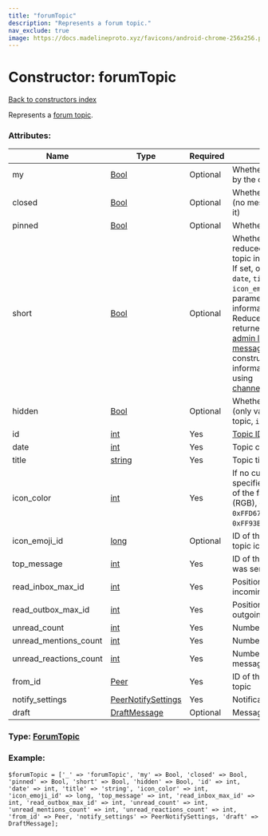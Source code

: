```yaml
---
title: "forumTopic"
description: "Represents a forum topic."
nav_exclude: true
image: https://docs.madelineproto.xyz/favicons/android-chrome-256x256.png
---
```

# Constructor: forumTopic  
[Back to constructors index](/API_docs/constructors/index.html)



Represents a [forum topic](https://core.telegram.org/api/forum#forum-topics).

### Attributes:

| Name     |    Type       | Required | Description |
|----------|---------------|----------|-------------|
|my|[Bool](/API_docs/types/Bool.html) | Optional|Whether the topic was created by the current user|
|closed|[Bool](/API_docs/types/Bool.html) | Optional|Whether the topic is closed (no messages can be sent to it)|
|pinned|[Bool](/API_docs/types/Bool.html) | Optional|Whether the topic is pinned|
|short|[Bool](/API_docs/types/Bool.html) | Optional|Whether this constructor is a reduced version of the full topic information. <br>If set, only the `my`, `closed`, `id`, `date`, `title`, `icon_color`, `icon_emoji_id` and `from_id` parameters will contain valid information. <br>Reduced info is usually only returned in topic-related [admin log events »](https://core.telegram.org/api/recent-actions) and in the [messages.channelMessages](../constructors/messages.channelMessages.html) constructor: if needed, full information can be fetched using [channels.getForumTopicsByID](../methods/channels.getForumTopicsByID.html).|
|hidden|[Bool](/API_docs/types/Bool.html) | Optional|Whether the topic is hidden (only valid for the "General" topic, `id=1`)|
|id|[int](/API_docs/types/int.html) | Yes|[Topic ID](https://core.telegram.org/api/forum#forum-topics)|
|date|[int](/API_docs/types/int.html) | Yes|Topic creation date|
|title|[string](/API_docs/types/string.html) | Yes|Topic title|
|icon\_color|[int](/API_docs/types/int.html) | Yes|If no custom emoji icon is specified, specifies the color of the fallback topic icon (RGB), one of `0x6FB9F0`, `0xFFD67E`, `0xCB86DB`, `0x8EEE98`, `0xFF93B2`, or `0xFB6F5F`.|
|icon\_emoji\_id|[long](/API_docs/types/long.html) | Optional|ID of the [custom emoji](https://core.telegram.org/api/custom-emoji) used as topic icon.|
|top\_message|[int](/API_docs/types/int.html) | Yes|ID of the last message that was sent to this topic|
|read\_inbox\_max\_id|[int](/API_docs/types/int.html) | Yes|Position up to which all incoming messages are read.|
|read\_outbox\_max\_id|[int](/API_docs/types/int.html) | Yes|Position up to which all outgoing messages are read.|
|unread\_count|[int](/API_docs/types/int.html) | Yes|Number of unread messages|
|unread\_mentions\_count|[int](/API_docs/types/int.html) | Yes|Number of [unread mentions](https://core.telegram.org/api/mentions)|
|unread\_reactions\_count|[int](/API_docs/types/int.html) | Yes|Number of unread reactions to messages you sent|
|from\_id|[Peer](/API_docs/types/Peer.html) | Yes|ID of the peer that created the topic|
|notify\_settings|[PeerNotifySettings](/API_docs/types/PeerNotifySettings.html) | Yes|Notification settings|
|draft|[DraftMessage](/API_docs/types/DraftMessage.html) | Optional|Message [draft](https://core.telegram.org/api/drafts)|



### Type: [ForumTopic](/API_docs/types/ForumTopic.html)


### Example:

```
$forumTopic = ['_' => 'forumTopic', 'my' => Bool, 'closed' => Bool, 'pinned' => Bool, 'short' => Bool, 'hidden' => Bool, 'id' => int, 'date' => int, 'title' => 'string', 'icon_color' => int, 'icon_emoji_id' => long, 'top_message' => int, 'read_inbox_max_id' => int, 'read_outbox_max_id' => int, 'unread_count' => int, 'unread_mentions_count' => int, 'unread_reactions_count' => int, 'from_id' => Peer, 'notify_settings' => PeerNotifySettings, 'draft' => DraftMessage];
```  
